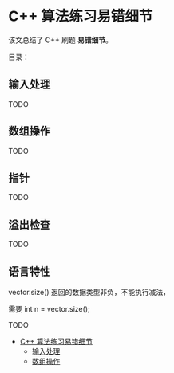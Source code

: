 # C++ 算法练习易错细节

该文总结了 C++ 刷题 **易错细节**。

目录：

## 输入处理

TODO

## 数组操作

TODO

## 指针

TODO

## 溢出检查

TODO

## 语言特性

vector.size() 返回的数据类型非负，不能执行减法，

需要 int n = vector.size();

TODO

- [C++ 算法练习易错细节](#c-算法练习易错细节)
  - [输入处理](#输入处理)
  - [数组操作](#数组操作)
